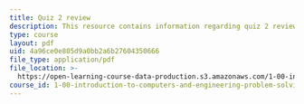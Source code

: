 ```yaml
---
title: Quiz 2 review
description: This resource contains information regarding quiz 2 review.
type: course
layout: pdf
uid: 4a96ce0e805d9a0bb2a6b27604350666
file_type: application/pdf
file_location: >-
  https://open-learning-course-data-production.s3.amazonaws.com/1-00-introduction-to-computers-and-engineering-problem-solving-spring-2012/4a96ce0e805d9a0bb2a6b27604350666_MIT1_00S12_Quiz_2_Review.pdf
course_id: 1-00-introduction-to-computers-and-engineering-problem-solving-spring-2012
---
```

